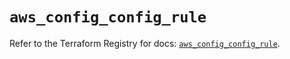 # `aws_config_config_rule`

Refer to the Terraform Registry for docs: [`aws_config_config_rule`](https://registry.terraform.io/providers/hashicorp/aws/5.52.0/docs/resources/config_config_rule).
